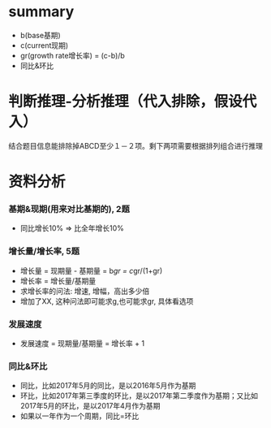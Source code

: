 # summary
- b(base基期)
- c(current现期)
- gr(growth rate增长率) = (c-b)/b
- 同比&环比

# 判断推理-分析推理（代入排除，假设代入）
结合题目信息能排除掉ABCD至少１－２项。剩下两项需要根据排列组合进行推理

# 资料分析
### 基期&现期(用来对比基期的), 2题
- 同比增长10% => 比全年增长10%
### 增长量/增长率, 5题
- 增长量 = 现期量 - 基期量 = b*gr = c*gr/(1+gr)
- 增长率 = 增长量/基期量 
- 求增长率的问法: 增速, 增幅，高出多少倍
- 增加了XX, 这种问法即可能求g,也可能求gr, 具体看选项
### 发展速度
- 发展速度 = 现期量/基期量 = 增长率 + 1
### 同比&环比
- 同比，比如2017年5月的同比，是以2016年5月作为基期
- 环比，比如2017年第三季度的环比，是以2017年第二季度作为基期；又比如2017年5月的环比，是以2017年4月作为基期
- 如果以一年作为一个周期，同比=环比

